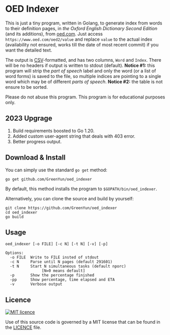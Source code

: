 OED Indexer
===========

This is just a tiny program, written in Golang, to generate index from words to their definition pages, in *the Oxford English Dictionary Second Edition* (and its additions), from [oed.com](https://oed.com).
Just access `https://www.oed.com/oed2/value` and replace `value` to the actual index (availability not ensured, works till the date of most recent commit) if you want the detailed text.

The output is [CSV](https://en.wikipedia.org/wiki/Comma-separated_values)-formatted, and has two columns, `Word` and `Index`.
There will be no headers if output is written to stdout (default).
**Notice #1:** this program will strip the *part of speech* label and only the word (or a list of word forms) is saved to the file, so multiple indices are pointing to a single word which may be of different *parts of speech*.
**Notice #2:** the table is not ensure to be sorted.

Please do not abuse this program. This program is for educational purposes only.

2023 Upgrage
------------

1. Build requirements boosted to Go 1.20.
2. Added custom user-agent string that deals with 403 error.
3. Better progress output.

Download & Install
------------------

You can simply use the standard `go get` method:

```
go get github.com/GreenYun/oed_indexer
```

By default, this method installs the program to `$GOPATH/bin/oed_indexer`.

Alternatively, you can clone the source and build by yourself:

```
git clone https://github.com/GreenYun/oed_indexer
cd oed_indexer
go build
```

Usage
-----

```
oed_indexer [-o FILE] [-c N] [-t N] [-v] [-p]

Options:
  -o FILE  Write to FILE insted of stdout
  -c N     Parse until N pages (default 291601)
  -t N     Start N simultaneous tasks (default nporc)
                [N=0 means default]
  -p       Show the percentage finished
  -pp      Show percentage, time elapsed and ETA
  -v       Verbose output
```

Licence
-------

[![MIT licence](http://img.shields.io/badge/license-MIT-blue.svg)](https://github.com/GreenYun/oed_indexer/blob/master/LICENCE)

Use of this source code is governed by a MIT license that can be found in the [LICENCE](LICENCE) file.
